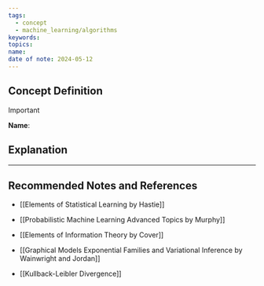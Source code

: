 ```yaml
---
tags:
  - concept
  - machine_learning/algorithms
keywords: 
topics: 
name: 
date of note: 2024-05-12
---
```


## Concept Definition

>[!important]
>**Name**: 



## Explanation





-----------
##  Recommended Notes and References

- [[Elements of Statistical Learning by Hastie]]
- [[Probabilistic Machine Learning Advanced Topics by Murphy]]
- [[Elements of Information Theory by Cover]]
- [[Graphical Models Exponential Families and Variational Inference by Wainwright and Jordan]]



- [[Kullback-Leibler Divergence]]